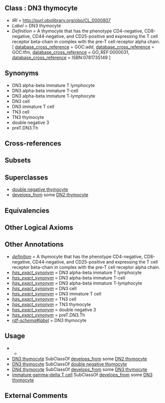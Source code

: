 
## Class : DN3 thymocyte

 * *IRI* = http://purl.obolibrary.org/obo/CL_0000807
 * *Label* = DN3 thymocyte
 * *Definition* = A thymocyte that has the phenotype CD4-negative, CD8-negative, CD44-negative, and CD25-positive and expressing the T cell receptor beta-chain in complex with the pre-T cell receptor alpha chain. [ [database_cross_reference](../../ef/oboInOwl#hasDbXref.md) = GOC:add, [database_cross_reference](../../ef/oboInOwl#hasDbXref.md) = GOC:tfm, [database_cross_reference](../../ef/oboInOwl#hasDbXref.md) = GO_REF:0000031, [database_cross_reference](../../ef/oboInOwl#hasDbXref.md) = ISBN:0781735149 ]

## Synonyms

 * DN3 alpha-beta immature T lymphocyte
 * DN3 alpha-beta immature T-cell
 * DN3 alpha-beta immature T-lymphocyte
 * DN3 cell
 * DN3 immature T cell
 * TN3 cell
 * TN3 thymocyte
 * double negative 3
 * preT.DN3.Th

## Cross-references


## Subsets


## Superclasses

 * [double negative thymocyte](../../CL/89/CL_0002489.md)
 * [develops_from](../../RO/02/RO_0002202.md) some [DN2 thymocyte](../../CL/06/CL_0000806.md)

## Equivalencies


## Other Logical Axioms


## Other Annotations

 * *[definition](../../IAO/15/IAO_0000115.md)* = A thymocyte that has the phenotype CD4-negative, CD8-negative, CD44-negative, and CD25-positive and expressing the T cell receptor beta-chain in complex with the pre-T cell receptor alpha chain.
 * *[has_exact_synonym](../../ym/oboInOwl#hasExactSynonym.md)* = DN3 alpha-beta immature T lymphocyte
 * *[has_exact_synonym](../../ym/oboInOwl#hasExactSynonym.md)* = DN3 alpha-beta immature T-cell
 * *[has_exact_synonym](../../ym/oboInOwl#hasExactSynonym.md)* = DN3 alpha-beta immature T-lymphocyte
 * *[has_exact_synonym](../../ym/oboInOwl#hasExactSynonym.md)* = DN3 cell
 * *[has_exact_synonym](../../ym/oboInOwl#hasExactSynonym.md)* = DN3 immature T cell
 * *[has_exact_synonym](../../ym/oboInOwl#hasExactSynonym.md)* = TN3 cell
 * *[has_exact_synonym](../../ym/oboInOwl#hasExactSynonym.md)* = TN3 thymocyte
 * *[has_exact_synonym](../../ym/oboInOwl#hasExactSynonym.md)* = double negative 3
 * *[has_exact_synonym](../../ym/oboInOwl#hasExactSynonym.md)* = preT.DN3.Th
 * *[rdf-schema#label](../../el/rdf-schema#label.md)* = DN3 thymocyte

## Usage

 * -
 * [DN3 thymocyte](../../CL/07/CL_0000807.md) SubClassOf [develops_from](../../RO/02/RO_0002202.md) some [DN2 thymocyte](../../CL/06/CL_0000806.md)
 * [DN3 thymocyte](../../CL/07/CL_0000807.md) SubClassOf [double negative thymocyte](../../CL/89/CL_0002489.md)
 * [DN4 thymocyte](../../CL/08/CL_0000808.md) SubClassOf [develops_from](../../RO/02/RO_0002202.md) some [DN3 thymocyte](../../CL/07/CL_0000807.md)
 * [immature gamma-delta T cell](../../CL/99/CL_0000799.md) SubClassOf [develops_from](../../RO/02/RO_0002202.md) some [DN3 thymocyte](../../CL/07/CL_0000807.md)

## External Comments

